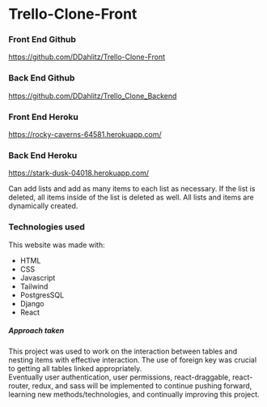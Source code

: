 # Trello-Clone-Front

### Front End Github

https://github.com/DDahlitz/Trello-Clone-Front

### Back End Github

https://github.com/DDahlitz/Trello_Clone_Backend

### Front End Heroku

https://rocky-caverns-64581.herokuapp.com/

### Back End Heroku

https://stark-dusk-04018.herokuapp.com/

Can add lists and add as many items to each list as necessary.
If the list is deleted, all items inside of the list is deleted as well.
All lists and items are dynamically created.


### Technologies used

This website was made with:  
* HTML   
* CSS   
* Javascript  
* Tailwind  
* PostgresSQL  
* Django  
* React 

##### Approach taken

This project was used to work on the interaction between tables and nesting items with effective interaction. The use of foreign key was crucial to getting all tables linked appropriately.  
Eventually user authentication, user permissions, react-draggable, react-router, redux, and sass will be implemented to continue pushing forward, learning new methods/technologies, and continually improving this project.